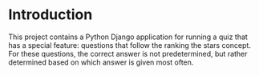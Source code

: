 # Introduction
This project contains a Python Django application for running a quiz that has a special feature: questions that follow the ranking the stars concept. For these questions, the correct answer is not predetermined, but rather determined based on which answer is given most often.
